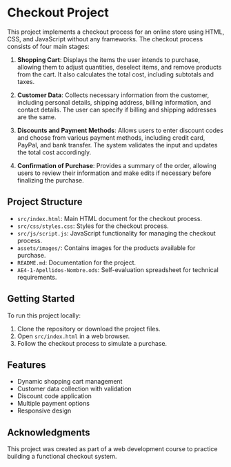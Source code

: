 # Checkout Project

This project implements a checkout process for an online store using HTML, CSS, and JavaScript without any frameworks. The checkout process consists of four main stages:

1. **Shopping Cart**: Displays the items the user intends to purchase, allowing them to adjust quantities, deselect items, and remove products from the cart. It also calculates the total cost, including subtotals and taxes.

2. **Customer Data**: Collects necessary information from the customer, including personal details, shipping address, billing information, and contact details. The user can specify if billing and shipping addresses are the same.

3. **Discounts and Payment Methods**: Allows users to enter discount codes and choose from various payment methods, including credit card, PayPal, and bank transfer. The system validates the input and updates the total cost accordingly.

4. **Confirmation of Purchase**: Provides a summary of the order, allowing users to review their information and make edits if necessary before finalizing the purchase.

## Project Structure

- `src/index.html`: Main HTML document for the checkout process.
- `src/css/styles.css`: Styles for the checkout process.
- `src/js/script.js`: JavaScript functionality for managing the checkout process.
- `assets/images/`: Contains images for the products available for purchase.
- `README.md`: Documentation for the project.
- `AE4-1-Apellidos-Nombre.ods`: Self-evaluation spreadsheet for technical requirements.

## Getting Started

To run this project locally:

1. Clone the repository or download the project files.
2. Open `src/index.html` in a web browser.
3. Follow the checkout process to simulate a purchase.

## Features

- Dynamic shopping cart management
- Customer data collection with validation
- Discount code application
- Multiple payment options
- Responsive design

## Acknowledgments

This project was created as part of a web development course to practice building a functional checkout system.